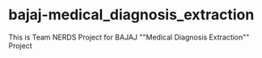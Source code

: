 # bajaj-medical_diagnosis_extraction
This is Team NERDS Project for BAJAJ ""Medical Diagnosis Extraction"" Project
